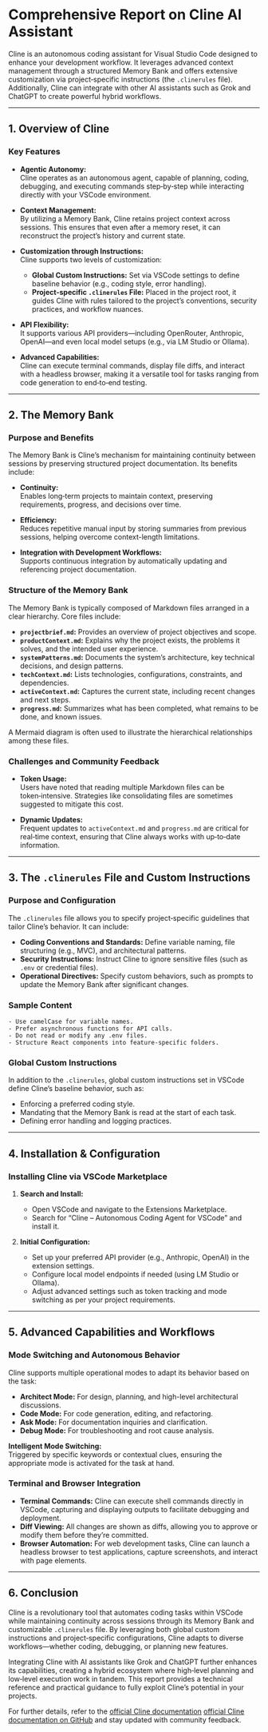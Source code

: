 # Comprehensive Report on Cline AI Assistant

Cline is an autonomous coding assistant for Visual Studio Code designed to enhance your development workflow. It leverages advanced context management through a structured Memory Bank and offers extensive customization via project‑specific instructions (the `.clinerules` file). Additionally, Cline can integrate with other AI assistants such as Grok and ChatGPT to create powerful hybrid workflows.

---

## 1. Overview of Cline

### Key Features

- **Agentic Autonomy:**  
  Cline operates as an autonomous agent, capable of planning, coding, debugging, and executing commands step‑by‑step while interacting directly with your VSCode environment.

- **Context Management:**  
  By utilizing a Memory Bank, Cline retains project context across sessions. This ensures that even after a memory reset, it can reconstruct the project’s history and current state.

- **Customization through Instructions:**  
  Cline supports two levels of customization:  
  - **Global Custom Instructions:** Set via VSCode settings to define baseline behavior (e.g., coding style, error handling).  
  - **Project‑specific `.clinerules` File:** Placed in the project root, it guides Cline with rules tailored to the project’s conventions, security practices, and workflow nuances.

- **API Flexibility:**  
  It supports various API providers—including OpenRouter, Anthropic, OpenAI—and even local model setups (e.g., via LM Studio or Ollama).

- **Advanced Capabilities:**  
  Cline can execute terminal commands, display file diffs, and interact with a headless browser, making it a versatile tool for tasks ranging from code generation to end‑to‑end testing.

---

## 2. The Memory Bank

### Purpose and Benefits

The Memory Bank is Cline’s mechanism for maintaining continuity between sessions by preserving structured project documentation. Its benefits include:

- **Continuity:**  
  Enables long‑term projects to maintain context, preserving requirements, progress, and decisions over time.
  
- **Efficiency:**  
  Reduces repetitive manual input by storing summaries from previous sessions, helping overcome context-length limitations.

- **Integration with Development Workflows:**  
  Supports continuous integration by automatically updating and referencing project documentation.

### Structure of the Memory Bank

The Memory Bank is typically composed of Markdown files arranged in a clear hierarchy. Core files include:

- **`projectbrief.md`:** Provides an overview of project objectives and scope.
- **`productContext.md`:** Explains why the project exists, the problems it solves, and the intended user experience.
- **`systemPatterns.md`:** Documents the system’s architecture, key technical decisions, and design patterns.
- **`techContext.md`:** Lists technologies, configurations, constraints, and dependencies.
- **`activeContext.md`:** Captures the current state, including recent changes and next steps.
- **`progress.md`:** Summarizes what has been completed, what remains to be done, and known issues.

A Mermaid diagram is often used to illustrate the hierarchical relationships among these files.

### Challenges and Community Feedback

- **Token Usage:**  
  Users have noted that reading multiple Markdown files can be token‑intensive. Strategies like consolidating files are sometimes suggested to mitigate this cost.

- **Dynamic Updates:**  
  Frequent updates to `activeContext.md` and `progress.md` are critical for real‑time context, ensuring that Cline always works with up‑to‑date information.

---

## 3. The `.clinerules` File and Custom Instructions

### Purpose and Configuration

The `.clinerules` file allows you to specify project‑specific guidelines that tailor Cline’s behavior. It can include:

- **Coding Conventions and Standards:** Define variable naming, file structuring (e.g., MVC), and architectural patterns.
- **Security Instructions:** Instruct Cline to ignore sensitive files (such as `.env` or credential files).
- **Operational Directives:** Specify custom behaviors, such as prompts to update the Memory Bank after significant changes.

### Sample Content

```plaintext
- Use camelCase for variable names.
- Prefer asynchronous functions for API calls.
- Do not read or modify any .env files.
- Structure React components into feature-specific folders.
```

### Global Custom Instructions

In addition to the `.clinerules`, global custom instructions set in VSCode define Cline’s baseline behavior, such as:

- Enforcing a preferred coding style.
- Mandating that the Memory Bank is read at the start of each task.
- Defining error handling and logging practices.

---

## 4. Installation & Configuration

### Installing Cline via VSCode Marketplace

1. **Search and Install:**  
   - Open VSCode and navigate to the Extensions Marketplace.
   - Search for “Cline – Autonomous Coding Agent for VSCode” and install it.

2. **Initial Configuration:**  
   - Set up your preferred API provider (e.g., Anthropic, OpenAI) in the extension settings.
   - Configure local model endpoints if needed (using LM Studio or Ollama).
   - Adjust advanced settings such as token tracking and mode switching as per your project requirements.

---

## 5. Advanced Capabilities and Workflows

### Mode Switching and Autonomous Behavior

Cline supports multiple operational modes to adapt its behavior based on the task:

- **Architect Mode:** For design, planning, and high-level architectural discussions.
- **Code Mode:** For code generation, editing, and refactoring.
- **Ask Mode:** For documentation inquiries and clarification.
- **Debug Mode:** For troubleshooting and root cause analysis.

**Intelligent Mode Switching:**  
Triggered by specific keywords or contextual clues, ensuring the appropriate mode is activated for the task at hand.

### Terminal and Browser Integration

- **Terminal Commands:** Cline can execute shell commands directly in VSCode, capturing and displaying outputs to facilitate debugging and deployment.
- **Diff Viewing:** All changes are shown as diffs, allowing you to approve or modify them before they’re committed.
- **Browser Automation:** For web development tasks, Cline can launch a headless browser to test applications, capture screenshots, and interact with page elements.

---

## 6. Conclusion

Cline is a revolutionary tool that automates coding tasks within VSCode while maintaining continuity across sessions through its Memory Bank and customizable `.clinerules` file. By leveraging both global custom instructions and project‑specific configurations, Cline adapts to diverse workflows—whether coding, debugging, or planning new features.

Integrating Cline with AI assistants like Grok and ChatGPT further enhances its capabilities, creating a hybrid ecosystem where high‑level planning and low‑level execution work in tandem. This report provides a technical reference and practical guidance to fully exploit Cline’s potential in your projects.

For further details, refer to the [official Cline documentation](https://docs.cline.bot/) [official Cline documentation on GitHub](https://github.com/cline/cline) and stay updated with community feedback.
